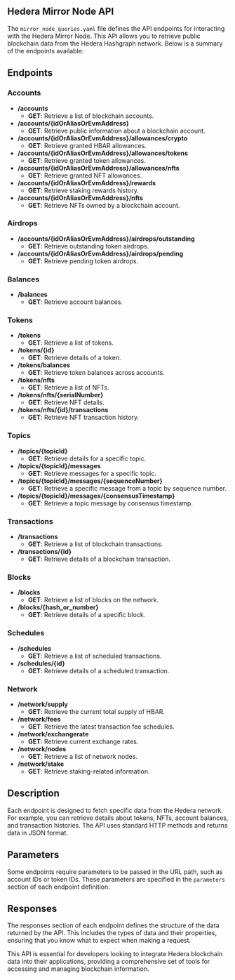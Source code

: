 ## Hedera Mirror Node API

The `mirror_node_queries.yaml` file defines the API endpoints for interacting with the Hedera Mirror Node. This API allows you to retrieve public blockchain data from the Hedera Hashgraph network. Below is a summary of the endpoints available:

## Endpoints

### Accounts

- **/accounts**
  - **GET**: Retrieve a list of blockchain accounts.
- **/accounts/{idOrAliasOrEvmAddress}**
  - **GET**: Retrieve public information about a blockchain account.
- **/accounts/{idOrAliasOrEvmAddress}/allowances/crypto**
  - **GET**: Retrieve granted HBAR allowances.
- **/accounts/{idOrAliasOrEvmAddress}/allowances/tokens**
  - **GET**: Retrieve granted token allowances.
- **/accounts/{idOrAliasOrEvmAddress}/allowances/nfts**
  - **GET**: Retrieve granted NFT allowances.
- **/accounts/{idOrAliasOrEvmAddress}/rewards**
  - **GET**: Retrieve staking rewards history.
- **/accounts/{idOrAliasOrEvmAddress}/nfts**
  - **GET**: Retrieve NFTs owned by a blockchain account.

### Airdrops

- **/accounts/{idOrAliasOrEvmAddress}/airdrops/outstanding**
  - **GET**: Retrieve outstanding token airdrops.
- **/accounts/{idOrAliasOrEvmAddress}/airdrops/pending**
  - **GET**: Retrieve pending token airdrops.

### Balances

- **/balances**
  - **GET**: Retrieve account balances.

### Tokens

- **/tokens**
  - **GET**: Retrieve a list of tokens.
- **/tokens/{id}**
  - **GET**: Retrieve details of a token.
- **/tokens/balances**
  - **GET**: Retrieve token balances across accounts.
- **/tokens/nfts**
  - **GET**: Retrieve a list of NFTs.
- **/tokens/nfts/{serialNumber}**
  - **GET**: Retrieve NFT details.
- **/tokens/nfts/{id}/transactions**
  - **GET**: Retrieve NFT transaction history.

### Topics

- **/topics/{topicId}**
  - **GET**: Retrieve details for a specific topic.
- **/topics/{topicId}/messages**
  - **GET**: Retrieve messages for a specific topic.
- **/topics/{topicId}/messages/{sequenceNumber}**
  - **GET**: Retrieve a specific message from a topic by sequence number.
- **/topics/{topicId}/messages/{consensusTimestamp}**
  - **GET**: Retrieve a topic message by consensus timestamp.

### Transactions

- **/transactions**
  - **GET**: Retrieve a list of blockchain transactions.
- **/transactions/{id}**
  - **GET**: Retrieve details of a blockchain transaction.

### Blocks

- **/blocks**
  - **GET**: Retrieve a list of blocks on the network.
- **/blocks/{hash_or_number}**
  - **GET**: Retrieve details of a specific block.

### Schedules

- **/schedules**
  - **GET**: Retrieve a list of scheduled transactions.
- **/schedules/{id}**
  - **GET**: Retrieve details of a scheduled transaction.

### Network

- **/network/supply**
  - **GET**: Retrieve the current total supply of HBAR.
- **/network/fees**
  - **GET**: Retrieve the latest transaction fee schedules.
- **/network/exchangerate**
  - **GET**: Retrieve current exchange rates.
- **/network/nodes**
  - **GET**: Retrieve a list of network nodes.
- **/network/stake**
  - **GET**: Retrieve staking-related information.

## Description

Each endpoint is designed to fetch specific data from the Hedera network. For example, you can retrieve details about tokens, NFTs, account balances, and transaction histories. The API uses standard HTTP methods and returns data in JSON format.

## Parameters

Some endpoints require parameters to be passed in the URL path, such as account IDs or token IDs. These parameters are specified in the `parameters` section of each endpoint definition.

## Responses

The responses section of each endpoint defines the structure of the data returned by the API. This includes the types of data and their properties, ensuring that you know what to expect when making a request.

This API is essential for developers looking to integrate Hedera blockchain data into their applications, providing a comprehensive set of tools for accessing and managing blockchain information.
